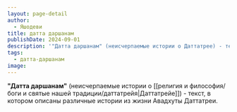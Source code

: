 ```yaml
---
layout: page-detail
author:
  - Яшодеви
title: датта даршанам
publishDate: 2024-09-01
description: '"Датта даршанам" (неисчерпаемые истории о Даттатрее) - текст, в котором описаны различные истории из жизни Авадхуты Даттатреи.'
tags:
  - датта-даршанам
image:
---
```

**"Датта даршанам"** (неисчерпаемые истории о [[религия и философия/боги и святые нашей традиции/даттатрейя|Даттатрейе]]) - текст, в котором описаны различные истории из жизни Авадхуты Даттатреи.

